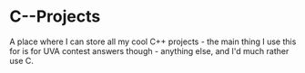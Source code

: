 # C--Projects

A place where I can store all my cool C++ projects - the main thing I use this for is for UVA contest answers though - anything else, and I'd much rather use C.

